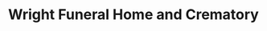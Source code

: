 ---
title: "Wright Funeral Home and Crematory"
url: /headland/wright-funeral-home-and-crematory/
shop: funeral directors
---